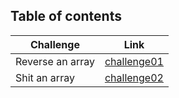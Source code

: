 ## Table of contents

Challenge           | Link
------------------- |--------
Reverse an array    | [challenge01]()
Shit an array       | [challenge02]()
